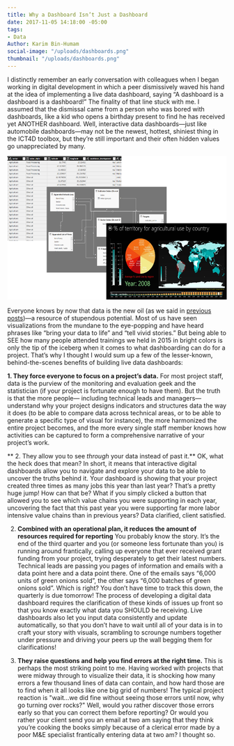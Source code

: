 ```yaml
---
title: Why a Dashboard Isn’t Just a Dashboard
date: 2017-11-05 14:18:00 -05:00
tags:
- Data
Author: Karim Bin-Humam
social-image: "/uploads/dashboards.png"
thumbnail: "/uploads/dashboards.png"
---
```


I distinctly remember an early conversation with colleagues when I began working in digital development in which a peer dismissively waved his hand at the idea of implementing a live data dashboard, saying “A dashboard is a dashboard is a dashboard!” The finality of that line stuck with me. I assumed that the dismissal came from a person who was bored with dashboards, like a kid who opens a birthday present to find he has received yet ANOTHER dashboard. Well, interactive data dashboards—just like automobile dashboards—may not be the newest, hottest, shiniest thing in the ICT4D toolbox, but they’re still important and their often hidden values go unappreciated by many.

![dashboards-81776e.png](/uploads/dashboards-81776e.png)

<!--more-->

Everyone knows by now that data is the new oil (as we said in [previous posts](https://dai-global-digital.com/tags/?tag=data-management-series))—a resource of stupendous potential. Most of us have seen visualizations from the mundane to the eye-popping and have heard phrases like “bring your data to life” and “tell vivid stories.” But being able to SEE how many people attended trainings we held in 2015 in bright colors is only the tip of the iceberg when it comes to what dashboarding can do for a project. That’s why I thought I would sum up a few of the lesser-known, behind-the-scenes benefits of building live data dashboards:

**1. They force everyone to focus on a project’s data.** For most project staff, data is the purview of the monitoring and evaluation geek and the statistician (if your project is fortunate enough to have them). But the truth is that the more people— including technical leads and managers—understand why your project designs indicators and structures data the way it does (to be able to compare data across technical areas, or to be able to generate a specific type of visual for instance), the more harmonized the entire project becomes, and the more every single staff member knows how activities can be captured to form a comprehensive narrative of your project’s work.

** 2. They allow you to see *through* your data instead of past it.** OK, what the heck does that mean? In short, it means that interactive digital dashboards allow you to navigate and explore your data to be able to uncover the truths behind it. Your dashboard is showing that your project created three times as many jobs this year than last year? That’s a pretty huge jump! How can that be? What if you simply clicked a button that allowed you to see which value chains you were supporting in each year, uncovering the fact that this past year you were supporting far more labor intensive value chains than in previous years? Data clarified, client satisfied.

2. **Combined with an operational plan, it reduces the amount of resources required for reporting**
   You probably know the story. It’s the end of the third quarter and you (or someone less fortunate than you) is running around frantically, calling up everyone that ever received grant funding from your project, trying desperately to get their latest numbers. Technical leads are passing you pages of information and emails with a data point here and a data point there. One of the emails says “6,000 units of green onions sold”, the other says “6,000 batches of green onions sold”. Which is right? You don’t have time to track this down, the quarterly is due tomorrow! The process of developing a digital data dashboard requires the clarification of these kinds of issues up front so that you know exactly what data you SHOULD be receiving. Live dashboards also let you input data consistently and update automatically, so that you don’t have to wait until all of your data is in to craft your story with visuals, scrambling to scrounge numbers together under pressure and driving your peers up the wall begging them for clarifications!

3. **They raise questions and help you find errors at the right time.**
   This is perhaps the most striking point to me. Having worked with projects that were midway through to visualize their data, it is shocking how many errors a few thousand lines of data can contain, and how hard those are to find when it all looks like one big grid of numbers! The typical project reaction is "wait...we did fine without seeing those errors until now, why go turning over rocks?" Well, would you rather discover those errors early so that you can correct them before reporting? Or would you rather your client send you an email at two am saying that they think you’re cooking the books simply because of a clerical error made by a poor M&E specialist frantically entering data at two am? I thought so.